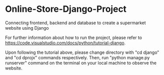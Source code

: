 # Online-Store-Django-Project
Connecting frontend, backend and database to create a supermarket website using Django

For further information about how to run the project, please refer to https://code.visualstudio.com/docs/python/tutorial-django.

Upon following the tutorial above, please change directory with "cd django" and "cd dprojx" commands respectively.
Then, run "python manage.py runserver" command on the terminal on your local machine to observe the website.
